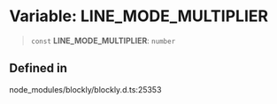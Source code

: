 # Variable: LINE_MODE_MULTIPLIER

> `const` **LINE_MODE_MULTIPLIER**: `number`

## Defined in

node_modules/blockly/blockly.d.ts:25353
